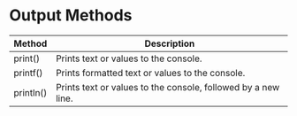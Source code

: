 # Output Methods

| Method   | Description                                       |
|----------|---------------------------------------------------|
| print()  | Prints text or values to the console.           |
| printf() | Prints formatted text or values to the console. |
| println()| Prints text or values to the console, followed by a new line. |

